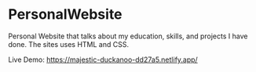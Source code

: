 # PersonalWebsite

Personal Website that talks about my education, skills, and projects I have done. The sites uses HTML and CSS.

Live Demo: https://majestic-duckanoo-dd27a5.netlify.app/
